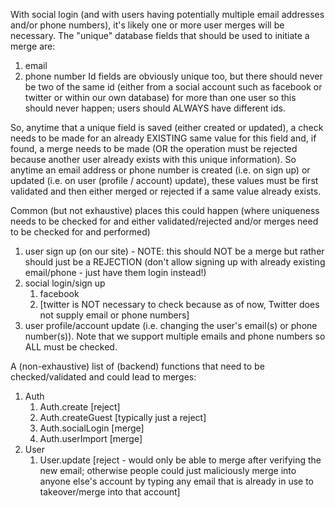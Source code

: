With social login (and with users having potentially multiple email addresses and/or phone numbers), it's likely one or more user merges will be necessary. The "unique" database fields that should be used to initiate a merge are:
1. email
2. phone number
Id fields are obviously unique too, but there should never be two of the same id (either from a social account such as facebook or twitter or within our own database) for more than one user so this should never happen; users should ALWAYS have different ids.

So, anytime that a unique field is saved (either created or updated), a check needs to be made for an already EXISTING same value for this field and, if found, a merge needs to be made (OR the operation must be rejected because another user already exists with this unique information).
So anytime an email address or phone number is created (i.e. on sign up) or updated (i.e. on user (profile / account) update), these values must be first validated and then either merged or rejected if a same value already exists.

Common (but not exhaustive) places this could happen (where uniqueness needs to be checked for and either validated/rejected and/or merges need to be checked for and performed)
1. user sign up (on our site) - NOTE: this should NOT be a merge but rather should just be a REJECTION (don't allow signing up with already existing email/phone - just have them login instead!)
2. social login/sign up
	1. facebook
	2. [twitter is NOT necessary to check because as of now, Twitter does not supply email or phone numbers]
3. user profile/account update (i.e. changing the user's email(s) or phone number(s)). Note that we support multiple emails and phone numbers so ALL must be checked.

A (non-exhaustive) list of (backend) functions that need to be checked/validated and could lead to merges:
1. Auth
	1. Auth.create [reject]
	2. Auth.createGuest [typically just a reject]
	3. Auth.socialLogin [merge]
	4. Auth.userImport [merge]
2. User
	1. User.update [reject - would only be able to merge after verifying the new email; otherwise people could just maliciously merge into anyone else's account by typing any email that is already in use to takeover/merge into that account]